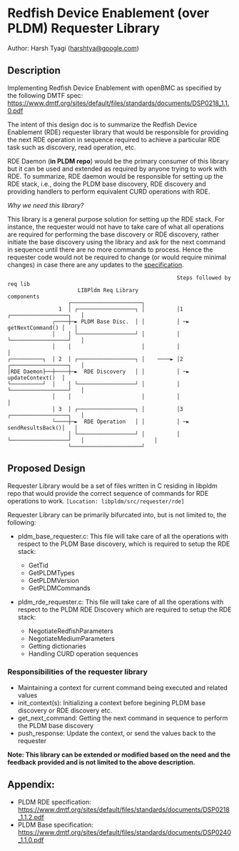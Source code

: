 # Redfish Device Enablement (over PLDM) Requester Library

Author: Harsh Tyagi (harshtya@google.com)

## Description

Implementing Redfish Device Enablement with openBMC as specified by the following DMTF spec: https://www.dmtf.org/sites/default/files/standards/documents/DSP0218_1.1.0.pdf

The intent of this design doc is to summarize the Redfish Device Enablement (RDE) requester library that would be responsible for providing the next RDE operation in sequence required to achieve a particular RDE task such as discovery, read operation, etc.

RDE Daemon (**in PLDM repo**) would be the primary consumer of this library but it can be used and extended as required by anyone trying to work with RDE. To summarize, RDE daemon would be responsible for setting up the RDE stack, i.e., doing the PLDM base discovery, RDE discovery and providing handlers to perform equivalent CURD operations with RDE.

*Why we need this library?*

This library is a general purpose solution for setting up the RDE stack. For instance, the requester would not have to take care of what all operations are required for performing the base discovery or RDE discovery, rather initiate the base discovery using the library and ask for the next command in sequence until there are no more commands to process. Hence the requester code would not be required to change (or would require minimal changes) in case there are any updates to the [specification](https://www.dmtf.org/sites/default/files/standards/documents/DSP0218_1.1.2.pdf).


```
                                                     Steps followed by req lib
                      LIBPldm Req Library                    components
                   ┌──────────────────────┐          
                1  │ ┌──────────────────┐ │          │1 ┌──────────────────┐   │
              ┌────┼─► PLDM Base Disc.  │ │          │ ─► getNextCommand() │   │
              │    │ └──────────────────┘ │          │  └──────────────────┘   │
              │    │                      │          │                         │
┌──────────┐  │ 2  │ ┌──────────────────┐ │    ────► │2 ┌──────────────────┐   │
│RDE Daemon├──┼────┼─►  RDE Discovery   │ │          │ ─► updateContext()  │   
└──────────┘  │    │ └──────────────────┘ │          │  └──────────────────┘   │
              │    │                      │          │                         │
              │ 3  │ ┌──────────────────┐ │          │3 ┌──────────────────┐   │
              └────┼─►  RDE Operation   │ │          │ ─► sendResultsBack()│   │
                   │ └──────────────────┘ │          │  └──────────────────┘   │                      │
                   └──────────────────────┘          
```
## Proposed Design

Requester Library would be a set of files written in C residing in libpldm repo that would provide the correct sequence of commands for RDE operations to work. `[Location: libpldm/src/requester/rde]`

Requester Library can be primarily bifurcated into, but is not limited to, the following:
* pldm_base_requester.c: This file will take care of all the operations with respect to the PLDM Base discovery, which is required to setup the RDE stack:
    * GetTid
    * GetPLDMTypes
    * GetPLDMVersion
    * GetPLDMCommands

* pldm_rde_requester.c:  This file will take care of all the operations with respect to the PLDM RDE Discovery which are required to setup the RDE stack:
    * NegotiateRedfishParameters
    * NegotiateMediumParameters
    * Getting dictionaries
    * Handling CURD operation sequences

### Responsibilities of the requester library
* Maintaining a context for current command being executed and related values
* init_context(s): Initializing a context before begining PLDM base discovery or RDE discovery etc.
* get_next_command: Getting the next command in sequence to perform the PLDM base discovery
* push_response: Update the context, or send the values back to the requester

**Note: This library can be extended or modified based on the need and the feedback provided and is not limited to the above description.**

## Appendix:
* PLDM RDE specification: https://www.dmtf.org/sites/default/files/standards/documents/DSP0218_1.1.2.pdf
* PLDM Base specification: https://www.dmtf.org/sites/default/files/standards/documents/DSP0240_1.1.0.pdf
